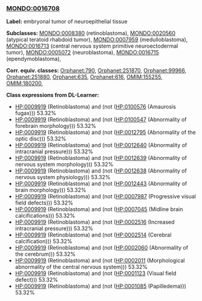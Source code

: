 
### [MONDO:0016708](http://purl.obolibrary.org/obo/MONDO_0016708)
**Label:** embryonal tumor of neuroepithelial tissue

**Subclasses:** [MONDO:0008380](http://purl.obolibrary.org/obo/MONDO_0008380) (retinoblastoma), [MONDO:0020560](http://purl.obolibrary.org/obo/MONDO_0020560) (atypical teratoid rhabdoid tumor), [MONDO:0007959](http://purl.obolibrary.org/obo/MONDO_0007959) (medulloblastoma), [MONDO:0016713](http://purl.obolibrary.org/obo/MONDO_0016713) (central nervous system primitive neuroectodermal tumor), [MONDO:0005072](http://purl.obolibrary.org/obo/MONDO_0005072) (neuroblastoma), [MONDO:0016715](http://purl.obolibrary.org/obo/MONDO_0016715) (ependymoblastoma), 

**Corr. equiv. classes:** [Orphanet:790](http://www.orpha.net/ORDO/Orphanet_790), [Orphanet:251870](http://www.orpha.net/ORDO/Orphanet_251870), [Orphanet:99966](http://www.orpha.net/ORDO/Orphanet_99966), [Orphanet:251880](http://www.orpha.net/ORDO/Orphanet_251880), [Orphanet:635](http://www.orpha.net/ORDO/Orphanet_635), [Orphanet:616](http://www.orpha.net/ORDO/Orphanet_616), [OMIM:155255](http://purl.obolibrary.org/obo/OMIM_155255), [OMIM:180200](http://purl.obolibrary.org/obo/OMIM_180200), 

**Class expressions from DL-Learner:**

- [HP:0009919](http://purl.obolibrary.org/obo/HP_0009919) (Retinoblastoma) and (not ([HP:0100576](http://purl.obolibrary.org/obo/HP_0100576) (Amaurosis fugax))) 53.32%
- [HP:0009919](http://purl.obolibrary.org/obo/HP_0009919) (Retinoblastoma) and (not ([HP:0100547](http://purl.obolibrary.org/obo/HP_0100547) (Abnormality of forebrain morphology))) 53.32%
- [HP:0009919](http://purl.obolibrary.org/obo/HP_0009919) (Retinoblastoma) and (not ([HP:0012795](http://purl.obolibrary.org/obo/HP_0012795) (Abnormality of the optic disc))) 53.32%
- [HP:0009919](http://purl.obolibrary.org/obo/HP_0009919) (Retinoblastoma) and (not ([HP:0012640](http://purl.obolibrary.org/obo/HP_0012640) (Abnormality of intracranial pressure))) 53.32%
- [HP:0009919](http://purl.obolibrary.org/obo/HP_0009919) (Retinoblastoma) and (not ([HP:0012639](http://purl.obolibrary.org/obo/HP_0012639) (Abnormality of nervous system morphology))) 53.32%
- [HP:0009919](http://purl.obolibrary.org/obo/HP_0009919) (Retinoblastoma) and (not ([HP:0012638](http://purl.obolibrary.org/obo/HP_0012638) (Abnormality of nervous system physiology))) 53.32%
- [HP:0009919](http://purl.obolibrary.org/obo/HP_0009919) (Retinoblastoma) and (not ([HP:0012443](http://purl.obolibrary.org/obo/HP_0012443) (Abnormality of brain morphology))) 53.32%
- [HP:0009919](http://purl.obolibrary.org/obo/HP_0009919) (Retinoblastoma) and (not ([HP:0007987](http://purl.obolibrary.org/obo/HP_0007987) (Progressive visual field defects))) 53.32%
- [HP:0009919](http://purl.obolibrary.org/obo/HP_0009919) (Retinoblastoma) and (not ([HP:0007045](http://purl.obolibrary.org/obo/HP_0007045) (Midline brain calcifications))) 53.32%
- [HP:0009919](http://purl.obolibrary.org/obo/HP_0009919) (Retinoblastoma) and (not ([HP:0002516](http://purl.obolibrary.org/obo/HP_0002516) (Increased intracranial pressure))) 53.32%
- [HP:0009919](http://purl.obolibrary.org/obo/HP_0009919) (Retinoblastoma) and (not ([HP:0002514](http://purl.obolibrary.org/obo/HP_0002514) (Cerebral calcification))) 53.32%
- [HP:0009919](http://purl.obolibrary.org/obo/HP_0009919) (Retinoblastoma) and (not ([HP:0002060](http://purl.obolibrary.org/obo/HP_0002060) (Abnormality of the cerebrum))) 53.32%
- [HP:0009919](http://purl.obolibrary.org/obo/HP_0009919) (Retinoblastoma) and (not ([HP:0002011](http://purl.obolibrary.org/obo/HP_0002011) (Morphological abnormality of the central nervous system))) 53.32%
- [HP:0009919](http://purl.obolibrary.org/obo/HP_0009919) (Retinoblastoma) and (not ([HP:0001123](http://purl.obolibrary.org/obo/HP_0001123) (Visual field defect))) 53.32%
- [HP:0009919](http://purl.obolibrary.org/obo/HP_0009919) (Retinoblastoma) and (not ([HP:0001085](http://purl.obolibrary.org/obo/HP_0001085) (Papilledema))) 53.32%


